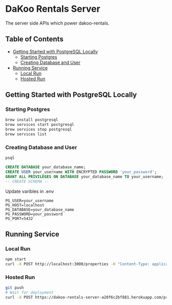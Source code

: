 # DaKoo Rentals Server

The server side APIs which power dakoo-rentals.

## Table of Contents

- [Getting Started with PostgreSQL Locally](#getting-started-with-postgresql-locally)
  - [Starting Postgres](#starting-postgres)
  - [Creating Database and User](#creating-database-and-user)
- [Running Service](#running-service)
  - [Local Run](#local-run)
  - [Hosted Run](#hosted-run)

## Getting Started with PostgreSQL Locally

### Starting Postgres
```sh
brew install postgresql
brew services start postgresql
brew services stop postgresql
brew services list
```

### Creating Database and User
```sh
psql
```

```sql
CREATE DATABASE your_database_name;
CREATE USER your_username WITH ENCRYPTED PASSWORD 'your_password';
GRANT ALL PRIVILEGES ON DATABASE your_database_name TO your_username;
-- CREATE SCHEMA --
```

Update varibles in .env
```
PG_USER=your_username
PG_HOST=localhost
PG_DATABASE=your_database_name
PG_PASSWORD=your_password
PG_PORT=5432
```

## Running Service

### Local Run
```sh
npm start
curl -X POST http://localhost:3000/properties -H "Content-Type: application/json" -d '{"address": "123 Main St"}'
```

### Hosted Run
```sh
git push
# Wait for deployment
curl -X POST https://dakoo-rentals-server-a20f6c2bf881.herokuapp.com/properties -H "Content-Type: application/json" -d '{"address": "123 Main St"}'
```
